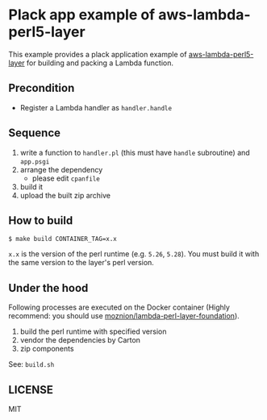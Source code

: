 Plack app example of aws-lambda-perl5-layer
==

This example provides a plack application example of [aws-lambda-perl5-layer](https://github.com/moznion/aws-lambda-perl5-layer) for building and packing a Lambda function.

Precondition
--

- Register a Lambda handler as `handler.handle`

Sequence
--

1. write a function to `handler.pl` (this must have `handle` subroutine) and `app.psgi`
2. arrange the dependency
    - please edit `cpanfile`
3. build it
4. upload the built zip archive

How to build
--

```
$ make build CONTAINER_TAG=x.x
```

`x.x` is the version of the perl runtime (e.g. `5.26`, `5.28`).
You must build it with the same version to the layer's perl version.

Under the hood
--

Following processes are executed on the Docker container (Highly recommend: you should use [moznion/lambda-perl-layer-foundation](https://hub.docker.com/r/moznion/lambda-perl-layer-foundation)).

1. build the perl runtime with specified version
2. vendor the dependencies by Carton
3. zip components

See: `build.sh`

LICENSE
--

MIT

